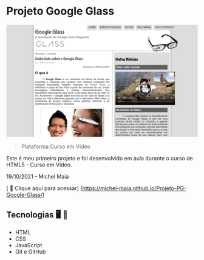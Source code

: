 
# Projeto Google Glass 

![preview](./.github/preview.png)

> Plataforma Curso em Vídeo

 Este é meu primeiro projeto e foi desenvolvido em aula durante o curso de HTML5 - Curso em Video.

 19/10/2021 - Michel Maia


[ 📎 Clique aqui para acessar] (https://michel-maia.github.io/Projeto-PG-Google-Glass/)

 ## Tecnologias 🖥️ 🚀 

- HTML
- CSS
- JavaScript
- Git e GitHub


